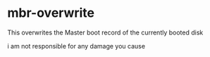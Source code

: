 # mbr-overwrite
This overwrites the Master boot record of the currently booted disk

i am not responsible for any damage you cause 
